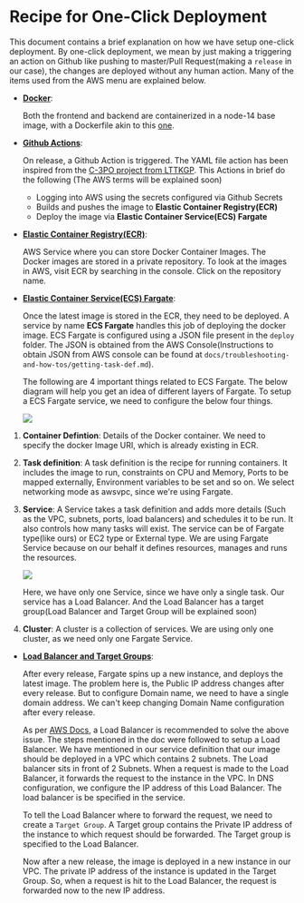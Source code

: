 # Recipe for One-Click Deployment

This document contains a brief explanation on how we have setup one-click deployment. By one-click deployment, we mean by just making a triggering an action on Github like pushing to master/Pull Request(making a `release` in our case), the changes are deployed without any human action. Many of the items used from the AWS menu are explained below.

- **<u>Docker</u>**: 

  Both the frontend and backend are containerized in a node-14 base image, with a Dockerfile akin to this [one](https://github.com/rakaar/dockerize-react-and-express-app/blob/master/Dockerfile).

- **<u>Github Actions</u>**: 

  On release, a Github Action is triggered. The YAML file action has been inspired from the [C-3PO project from LTTKGP](https://github.com/lttkgp/C-3PO/blob/master/.github/workflows/deploy.yml). This Actions in brief do the following (The AWS terms will be explained soon)

  - Logging into AWS using the secrets configured via Github Secrets
  - Builds and pushes the image to **Elastic Container Registry(ECR)**
  - Deploy the image via **Elastic Container Service(ECS) Fargate**

- <u>**Elastic Container Registry(ECR)**</u>: 

  AWS Service where you can store Docker Container Images. The Docker images are stored in a private repository. To look at the images in AWS, visit ECR by searching in the console. Click on the repository name. 

- **<u>Elastic Container Service(ECS) Fargate</u>**: 

  Once the latest image is stored in the ECR, they need to be deployed. A service by name **ECS Fargate** handles this job of deploying the docker image. ECS Fargate is configured using a JSON file present in the `deploy` folder. The JSON is obtained from the AWS Console(Instructions to obtain JSON from AWS console can be found at `docs/troubleshooting-and-how-tos/getting-task-def.md`). 

  The following are 4 important things related to ECS Fargate. The below diagram will help you get an idea of different layers of Fargate. To setup a ECS Fargate service, we need to configure the below four things.

  ![](https://imgur.com/clXWtjU.png)

1. **Container Defintion**: Details of the Docker container. We need to specify the docker Image URI, which is already existing in ECR.

2. **Task definition**: A task definition is the recipe for running containers. It includes the image to run, constraints on CPU and Memory, Ports to be mapped externally, Environment variables to be set and so on. We select networking mode as awsvpc, since we're using Fargate.

3. **Service**:  A Service takes a task definition and adds more details (Such as the VPC, subnets, ports, load balancers) and schedules it to be run. It also controls how many tasks will exist. The service can be of Fargate type(like ours) or EC2 type  or External type. We are using Fargate Service because on our behalf it defines resources, manages and runs the resources. 

   ![](https://imgur.com/XJhTotJ.png)

    Here, we have only one Service, since we have only a single task. Our service has a Load Balancer. And the Load Balancer has a target group(Load Balancer and Target Group will be explained soon)

4. **Cluster**: A cluster is a collection of services. We are using only one cluster, as we need only one Fargate Service.

- **<u>Load Balancer and Target Groups</u>**: 

  After every release, Fargate spins up a new instance, and deploys the latest image. The problem here is, the Public IP address changes after every release. But to configure Domain name, we need to have a single domain address. We can't keep changing Domain Name configuration after every release.

  As per [AWS Docs](https://aws.amazon.com/premiumsupport/knowledge-center/ecs-fargate-static-elastic-ip-address/), a Load Balancer is recommended to solve the above issue. The steps mentioned in the doc were followed to setup a Load Balancer. We have mentioned in our service definition that our image should be deployed in a VPC which contains 2 subnets. The Load balancer sits in front of 2 Subnets. When a request is made to the Load Balancer, it forwards the request to the instance in the VPC. In DNS configuration, we configure the IP address of this Load Balancer. The load balancer is be specified in the service.

  To tell the Load Balancer where to forward the request, we need to create a `Target Group`.  A Target group contains the Private IP address of the instance to which request should be forwarded. The Target group is specified to the Load Balancer.

  Now after a new release, the image is deployed in a new instance in our VPC. The private IP address of the instance is updated in the Target Group. So, when a request is hit to the Load Balancer, the request is forwarded now to the new IP address.

